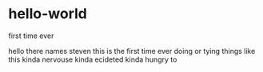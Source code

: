 # hello-world
first time ever


hello there  names steven this is the first time ever doing or tying things like this kinda nervouse kinda ecideted  kinda hungry to
